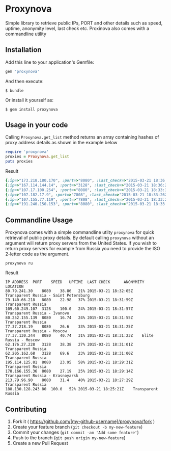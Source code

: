 # Proxynova

Simple library to retrieve public IPs, PORT and other details such as speed, uptime, anonymity level, last check etc. Proxinova also comes with a commandline utility

## Installation

Add this line to your application's Gemfile:

```ruby
gem 'proxynova'
```

And then execute:

    $ bundle

Or install it yourself as:

    $ gem install proxynova

## Usage in your code
Calling `Proxynova.get_list` method returns an array containing hashes of proxy address details as shown in the example below

```ruby
require 'proxynova'
proxies = Proxynova.get_list
puts proxies
```

Result
```ruby
{:ip=>"173.218.180.170", :port=>"8080", :last_check=>"2015-03-21 18:36:30Z", :speed=>100.0, :uptime=>"100%", :country=>"United States - Tyler", :anonymity=>"Transparent"}
{:ip=>"167.114.144.14", :port=>"3128", :last_check=>"2015-03-21 18:36:29Z", :speed=>100.0, :uptime=>"62%", :country=>"United States - Mcallen", :anonymity=>"Elite"}
{:ip=>"107.17.100.254", :port=>"8080", :last_check=>"2015-03-21 18:33:36Z", :speed=>100.0, :uptime=>"30%", :country=>"United States", :anonymity=>"Anonymous"}
{:ip=>"107.182.17.9", :port=>"7808", :last_check=>"2015-03-21 18:33:26Z", :speed=>100.0, :uptime=>"91%", :country=>"United States", :anonymity=>"Elite"}
{:ip=>"107.155.77.119", :port=>"7808", :last_check=>"2015-03-21 18:33:26Z", :speed=>100.0, :uptime=>"89%", :country=>"United States", :anonymity=>"Elite"}
{:ip=>"191.240.150.153", :port=>"8080", :last_check=>"2015-03-21 18:33:23Z", :speed=>21.44, :uptime=>"27%", :country=>"United States - Marina Del Rey", :anonymity=>"Transparent"}
```

## Commandline Usage
Proxynova comes with a simple commandline utlity `proxynova` for quick retrieval of public proxy details. By default calling `proxynova` without an argument will return proxy servers from the United States. If you wish to return proxy servers for example from Russia you need to provide the ISO 2-letter code as the argument.

```
proxynova ru
```

Result
```
IP ADDRESS	PORT	SPEED	UPTIME	LAST CHECK		ANONYMITY	LOCATION
80.79.241.30	8080	38.86	21%	2015-03-21 18:32:05Z	Transparent	Russia - Saint Petersburg
79.140.66.218	8080	22.98	37%	2015-03-21 18:31:59Z	Transparent	Russia
109.60.249.107	3128	100.0	24%	2015-03-21 18:31:57Z	Transparent	Russia - Ivanovo
80.252.155.139	8080	16.74	24%	2015-03-21 18:31:55Z	Transparent	Russia
77.37.218.19	8080	26.6	33%	2015-03-21 18:31:25Z	Transparent	Russia - Moscow
77.37.130.244	8080	40.74	31%	2015-03-21 18:31:23Z	Elite	Russia - Moscow
62.176.27.228	3128	38.38	27%	2015-03-21 18:31:01Z	Transparent	Russia
62.205.162.68	3128	69.6	23%	2015-03-21 18:31:00Z	Transparent	Russia
195.114.125.81	8080	23.95	58%	2015-03-21 18:29:31Z	Transparent	Russia
178.166.155.36	8080	27.19	25%	2015-03-21 18:29:14Z	Transparent	Russia - Krasnoyarsk
213.79.96.90	8080	31.4	40%	2015-03-21 18:27:29Z	Transparent	Russia
188.130.128.243	80	100.0	52%	2015-03-21 18:25:21Z	Transparent	Russia
```

## Contributing

1. Fork it ( https://github.com/[my-github-username]/proxynova/fork )
2. Create your feature branch (`git checkout -b my-new-feature`)
3. Commit your changes (`git commit -am 'Add some feature'`)
4. Push to the branch (`git push origin my-new-feature`)
5. Create a new Pull Request
